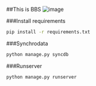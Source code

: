 ##This is BBS 
![image](https://github.com/zouyapeng/Image/blob/master/bbs_readme.png)

###Install requirements
```bash
pip install -r requirements.txt
```

###Synchrodata
```bash
python manage.py syncdb
```

###Runserver
```bash
python manage.py runserver
```
